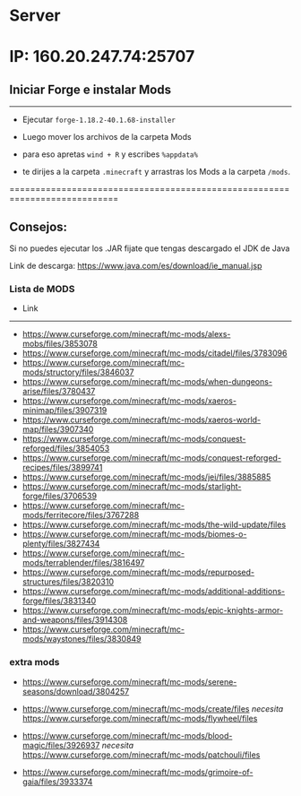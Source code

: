 # Server
 IP: 160.20.247.74:25707
===========================
## Iniciar Forge e instalar Mods
------------------------------
 * Ejecutar ```forge-1.18.2-40.1.68-installer ```

 * Luego mover los archivos de la carpeta Mods 

 * para eso apretas ```wind + R``` y escribes ```%appdata%```

 * te dirijes a la carpeta ```.minecraft``` y arrastras los Mods a la carpeta ```/mods```.

===========================================================================
## Consejos:

Si no puedes ejecutar los .JAR fijate que tengas descargado el JDK de Java

Link de descarga: https://www.java.com/es/download/ie_manual.jsp

### Lista de MODS

* Link
----------------------
   * https://www.curseforge.com/minecraft/mc-mods/alexs-mobs/files/3853078
   * https://www.curseforge.com/minecraft/mc-mods/citadel/files/3783096
   * https://www.curseforge.com/minecraft/mc-mods/structory/files/3846037
   * https://www.curseforge.com/minecraft/mc-mods/when-dungeons-arise/files/3780437
   * https://www.curseforge.com/minecraft/mc-mods/xaeros-minimap/files/3907319
   * https://www.curseforge.com/minecraft/mc-mods/xaeros-world-map/files/3907340
   * https://www.curseforge.com/minecraft/mc-mods/conquest-reforged/files/3854053
   * https://www.curseforge.com/minecraft/mc-mods/conquest-reforged-recipes/files/3899741
   * https://www.curseforge.com/minecraft/mc-mods/jei/files/3885885
   * https://www.curseforge.com/minecraft/mc-mods/starlight-forge/files/3706539
   * https://www.curseforge.com/minecraft/mc-mods/ferritecore/files/3767288
   * https://www.curseforge.com/minecraft/mc-mods/the-wild-update/files
   * https://www.curseforge.com/minecraft/mc-mods/biomes-o-plenty/files/3827434
   * https://www.curseforge.com/minecraft/mc-mods/terrablender/files/3816497
   * https://www.curseforge.com/minecraft/mc-mods/repurposed-structures/files/3820310
   * https://www.curseforge.com/minecraft/mc-mods/additional-additions-forge/files/3831340
   * https://www.curseforge.com/minecraft/mc-mods/epic-knights-armor-and-weapons/files/3914308
   * https://www.curseforge.com/minecraft/mc-mods/waystones/files/3830849

### extra mods

   * https://www.curseforge.com/minecraft/mc-mods/serene-seasons/download/3804257

   * https://www.curseforge.com/minecraft/mc-mods/create/files *necesita* https://www.curseforge.com/minecraft/mc-mods/flywheel/files

   * https://www.curseforge.com/minecraft/mc-mods/blood-magic/files/3926937 *necesita* https://www.curseforge.com/minecraft/mc-mods/patchouli/files

   * https://www.curseforge.com/minecraft/mc-mods/grimoire-of-gaia/files/3933374
